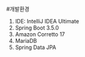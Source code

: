#개발환경
1. IDE: IntelliJ IDEA Ultimate
2. Spring Boot 3.5.0 
3. Amazon Corretto 17
4. MariaDB
5. Spring Data JPA
